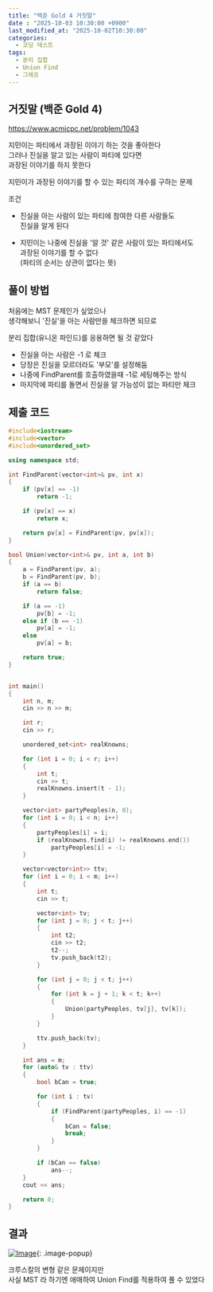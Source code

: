 ```yaml
---
title: "백준 Gold 4 거짓말"
date : "2025-10-03 10:30:00 +0900"
last_modified_at: "2025-10-02T10:30:00"
categories:
  - 코딩 테스트
tags:
  - 분리 집합
  - Union Find
  - 그래프
---
```


## 거짓말 (백준 Gold 4)
<https://www.acmicpc.net/problem/1043><br>

지민이는 파티에서 과장된 이야기 하는 것을 좋아한다<br>
그러나 진실을 알고 있는 사람이 파티에 있다면<br>
과장된 이야기를 하지 못한다<br>

지민이가 과장된 이야기를 할 수 있는 파티의 개수를 구하는 문제<br>

조건<br>

- 진실을 아는 사람이 있는 파티에 참여한 다른 사람들도<br>
  진실을 알게 된다<br>

- 지민이는 나중에 진실을 '알 것' 같은 사람이 있는 파티에서도<br>
  과장된 이야기를 할 수 없다<br>
  (파티의 순서는 상관이 없다는 뜻)<br>  

## 풀이 방법

처음에는 MST 문제인가 싶었으나<br>
생각해보니 '진실'을 아는 사람만을 체크하면 되므로<br>

분리 집합(유니온 파인드)를 응용하면 될 것 같았다<br>

- 진실을 아는 사람은 -1 로 체크<br>
- 당장은 진실을 모르더라도 '부모'를 설정해둠<br>
- 나중에 FindParent를 호출하였을때 -1로 세팅해주는 방식<br>
- 마지막에 파티를 돌면서 진실을 알 가능성이 없는 파티만 체크<br>

## 제출 코드

```cpp
#include<iostream>
#include<vector>
#include<unordered_set>

using namespace std;

int FindParent(vector<int>& pv, int x)
{
	if (pv[x] == -1)
		return -1;

	if (pv[x] == x)
		return x;

	return pv[x] = FindParent(pv, pv[x]);
}

bool Union(vector<int>& pv, int a, int b)
{
	a = FindParent(pv, a);
	b = FindParent(pv, b);
	if (a == b)
		return false;

	if (a == -1)
		pv[b] = -1;
	else if (b == -1)
		pv[a] = -1;
	else
		pv[a] = b;

	return true;
}


int main()
{
	int n, m;
	cin >> n >> m;

	int r;
	cin >> r;

	unordered_set<int> realKnowns;

	for (int i = 0; i < r; i++)
	{
		int t;
		cin >> t;
		realKnowns.insert(t - 1);
	}

	vector<int> partyPeoples(n, 0);
	for (int i = 0; i < n; i++)
	{
		partyPeoples[i] = i;
		if (realKnowns.find(i) != realKnowns.end())
			partyPeoples[i] = -1;
	}

	vector<vector<int>> ttv;
	for (int i = 0; i < m; i++)
	{
		int t;
		cin >> t;

		vector<int> tv;
		for (int j = 0; j < t; j++)
		{
			int t2;
			cin >> t2;
			t2--;
			tv.push_back(t2);
		}

		for (int j = 0; j < t; j++)
		{
			for (int k = j + 1; k < t; k++)
			{
				Union(partyPeoples, tv[j], tv[k]);
			}
		}

		ttv.push_back(tv);
	}

	int ans = m;
	for (auto& tv : ttv)
	{
		bool bCan = true;

		for (int i : tv)
		{
			if (FindParent(partyPeoples, i) == -1)
			{
				bCan = false;
				break;
			}
		}

		if (bCan == false)
			ans--;
	}
	cout << ans;

	return 0;
}
```

## 결과
[![Image](https://github.com/user-attachments/assets/366f8f2f-5a39-4249-84b6-b0954e8231cd)](https://github.com/user-attachments/assets/366f8f2f-5a39-4249-84b6-b0954e8231cd){: .image-popup}<br>

크루스칼의 변형 같은 문제이지만<br>
사실 MST 라 하기엔 애매하여 Union Find를 적용하여 풀 수 있었다<br>